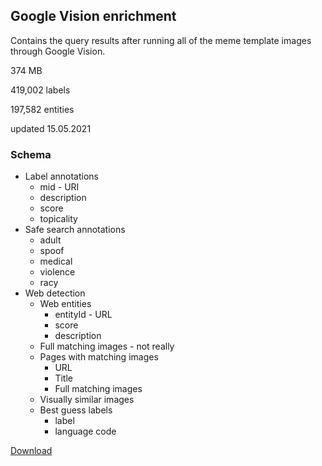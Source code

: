 ## Google Vision enrichment
Contains the query results after running all of the meme template images through Google Vision.

374 MB

419,002 labels

197,582 entities

updated 15.05.2021

### Schema
* Label annotations
    * mid - URI
    * description
    * score
    * topicality
* Safe search annotations
    * adult
    * spoof
    * medical
    * violence
    * racy
* Web detection
    * Web entities
        * entityId - URL
        * score
        * description
    * Full matching images - not really
    * Pages with matching images
        * URL
        * Title
        * Full matching images
    * Visually similar images
    * Best guess labels
        * label
        * language code

[Download](https://owncloud.ut.ee/owncloud/index.php/s/teoFdWKBzzqcFjY)
